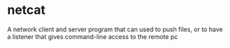 # netcat
A network client and server program that can used to push files, or to have a listener that gives command-line access to the remote pc
